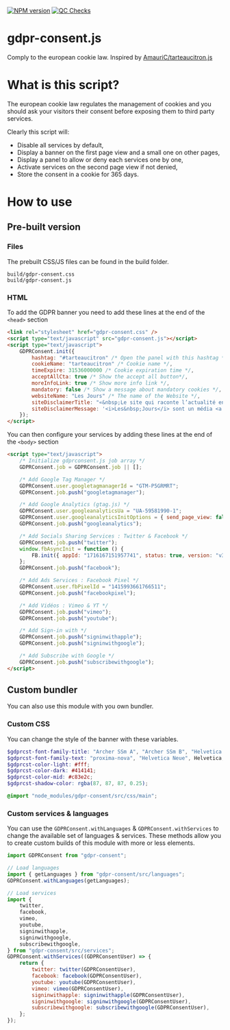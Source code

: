 [![NPM version](https://badge.fury.io/js/gdpr-consent.svg)](http://badge.fury.io/js/gdpr-consent)
[![QC Checks](https://github.com/lesjoursfr/gdpr-consent/actions/workflows/quality-control.yml/badge.svg)](https://github.com/lesjoursfr/gdpr-consent/actions/workflows/quality-control.yml)

# gdpr-consent.js

Comply to the european cookie law.
Inspired by [AmauriC/tarteaucitron.js](https://github.com/AmauriC/tarteaucitron.js/)

# What is this script?

The european cookie law regulates the management of cookies and you should ask your visitors their consent before exposing them to third party services.

Clearly this script will:

-   Disable all services by default,
-   Display a banner on the first page view and a small one on other pages,
-   Display a panel to allow or deny each services one by one,
-   Activate services on the second page view if not denied,
-   Store the consent in a cookie for 365 days.

# How to use

## Pre-built version

### Files

The prebuilt CSS/JS files can be found in the build folder.

```
build/gdpr-consent.css
build/gdpr-consent.js
```

### HTML

To add the GDPR banner you need to add these lines at the end of the `<head>` section

```html
<link rel="stylesheet" href="gdpr-consent.css" />
<script type="text/javascript" src="gdpr-consent.js"></script>
<script type="text/javascript">
	GDPRConsent.init({
		hashtag: "#tarteaucitron" /* Open the panel with this hashtag */,
		cookieName: "tarteaucitron" /* Cookie name */,
		timeExpire: 31536000000 /* Cookie expiration time */,
		acceptAllCta: true /* Show the accept all button*/,
		moreInfoLink: true /* Show more info link */,
		mandatory: false /* Show a message about mandatory cookies */,
		websiteName: "Les Jours" /* The name of the Website */,
		siteDisclaimerTitle: "«&nbsp;Le site qui raconte l’actualité en séries&nbsp;»" /* A title for the disclaimer message */,
		siteDisclaimerMessage: '<i>Les&nbsp;Jours</i> sont un média <a href="/les-jours-c-quoi/">indépendant et sans pub</a>.', /* The content of the disclaimer message */,
	});
</script>
```

You can then configure your services by adding these lines at the end of the `<body>` section

```html
<script type="text/javascript">
	/* Initialize gdprconsent.js job array */
	GDPRConsent.job = GDPRConsent.job || [];

	/* Add Google Tag Manager */
	GDPRConsent.user.googletagmanagerId = "GTM-P5GRMRT";
	GDPRConsent.job.push("googletagmanager");

	/* Add Google Analytics (gtag.js) */
	GDPRConsent.user.googleanalyticsUa = "UA-59581990-1";
	GDPRConsent.user.googleanalyticsInitOptions = { send_page_view: false, optimize_id: "GTM-W4WVC25" };
	GDPRConsent.job.push("googleanalytics");

	/* Add Socials Sharing Services : Twitter & Facebook */
	GDPRConsent.job.push("twitter");
	window.fbAsyncInit = function () {
		FB.init({ appId: "1716167151957741", status: true, version: "v3.0" });
	};
	GDPRConsent.job.push("facebook");

	/* Add Ads Services : Facebook Pixel */
	GDPRConsent.user.fbPixelId = "1415993661766511";
	GDPRConsent.job.push("facebookpixel");

	/* Add Vidéos : Vimeo & YT */
	GDPRConsent.job.push("vimeo");
	GDPRConsent.job.push("youtube");

	/* Add Sign-in with */
	GDPRConsent.job.push("signinwithapple");
	GDPRConsent.job.push("signinwithgoogle");

	/* Add Subscribe with Google */
	GDPRConsent.job.push("subscribewithgoogle");
</script>
```

## Custom bundler

You can also use this module with you own bundler.

### Custom CSS

You can change the style of the banner with these variables.

```scss
$gdprcst-font-family-title: "Archer SSm A", "Archer SSm B", "Helvetica Neue", Helvetica, Arial, sans-serif;
$gdprcst-font-family-text: "proxima-nova", "Helvetica Neue", Helvetica, Arial, sans-serif;
$gdprcst-color-light: #fff;
$gdprcst-color-dark: #414141;
$gdprcst-color-mid: #c83e2c;
$gdprcst-shadow-color: rgba(87, 87, 87, 0.25);

@import "node_modules/gdpr-consent/src/css/main";
```

### Custom services & languages

You can use the `GDPRConsent.withLanguages` & `GDPRConsent.withServices` to change the available set of languages & services.
These methods allow you to create custom builds of this module with more or less elements.

```js
import GDPRConsent from "gdpr-consent";

// Load languages
import { getLanguages } from "gdpr-consent/src/languages";
GDPRConsent.withLanguages(getLanguages);

// Load services
import {
	twitter,
	facebook,
	vimeo,
	youtube,
	signinwithapple,
	signinwithgoogle,
	subscribewithgoogle,
} from "gdpr-consent/src/services";
GDPRConsent.withServices((GDPRConsentUser) => {
	return {
		twitter: twitter(GDPRConsentUser),
		facebook: facebook(GDPRConsentUser),
		youtube: youtube(GDPRConsentUser),
		vimeo: vimeo(GDPRConsentUser),
		signinwithapple: signinwithapple(GDPRConsentUser),
		signinwithgoogle: signinwithgoogle(GDPRConsentUser),
		subscribewithgoogle: subscribewithgoogle(GDPRConsentUser),
	};
});
```
